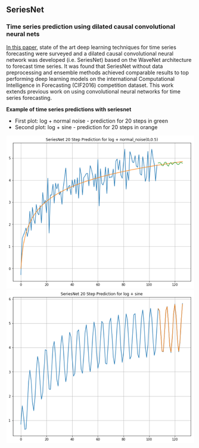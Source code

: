 ## SeriesNet 

### Time series prediction using dilated causal convolutional neural nets 

[In this paper](seriesnet-Krist-Papadopoulos-v1.pdf), state of the art deep learning techniques for time series forecasting were surveyed and a dilated causal convolutional neural network was developed (i.e. SeriesNet) based on the WaveNet architecture to forecast time series. It was found that SeriesNet without data preprocessing and ensemble methods achieved comparable results to top performing deep learning models on the international Computational Intelligence in Forecasting (CIF2016) competition dataset. This work extends previous work on using convolutional neural networks for time series forecasting.


 <b> Example of time series predictions with seriesnet</b>
 - First plot: log + normal noise - prediction for 20 steps in green
 - Second plot: log + sine - prediction for 20 steps in orange

![log_noise](series_net_log_noise_20.png)
![log_sine](series_net_log_sine_20.png)



